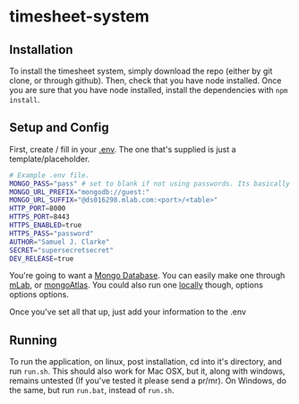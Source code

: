 # timesheet-system

## Installation

To install the timesheet system, simply download the repo (either by git clone, or through github).
Then, check that you have node installed.
Once you are sure that you have node installed, install the dependencies with `npm install`.

## Setup and Config

First, create / fill in your [.env](https://github.com/motdotla/dotenv). The one that's supplied is just a template/placeholder.
```bash
# Example .env file.
MONGO_PASS="pass" # set to blank if not using passwords. Its basically MONGO_URL_BODY. It just gets sandwiched.
MONGO_URL_PREFIX="mongodb://guest:"
MONGO_URL_SUFFIX="@ds016298.mlab.com:<port>/<table>"
HTTP_PORT=8000
HTTPS_PORT=8443
HTTPS_ENABLED=true
HTTPS_PASS="password"
AUTHOR="Samuel J. Clarke"
SECRET="supersecretsecret"
DEV_RELEASE=true
```
You're going to want a [Mongo Database](https://www.mongodb.com/). You can easily make one through [mLab](https://mlab.com/), or [mongoAtlas](https://www.mongodb.com/cloud/atlas/lp/general/). You could also run one [locally](https://docs.mongodb.com/manual/installation/) though, options options options.

Once you've set all that up, just add your information to the .env


## Running

To run the application, on linux, post installation, cd into it's directory, and run `run.sh`.
This should also work for Mac OSX, but it, along with windows, remains untested (If you've tested it please send a pr/mr).
On Windows, do the same, but run `run.bat`, instead of `run.sh`.

